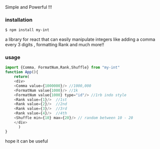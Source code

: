 Simple and Powerful !!!


### installation

```bash
$ npm install my-int

```



a library for react that can easily manipulate integers like adding a comma every 3 digits , formatting Rank and much more!!


### usage

```js
import {Comma, FormatNum,Rank,Shuffle} from "my-int"
function App(){
    return(
    <div>
	<Comma value={1000000}/> //1000,000
	<FormatNum value{1000}/> //1k
	<FormatNum value{1000} type="id"/> //1rb indo style
	<Rank value={1}/>  //1st
	<Rank value={2}/>  //2nd
	<Rank value={3}/>  //3rd
	<Rank value={4}/>  //4th
	<Shuffle min={10} max={20}/> // random between 10 - 20
    </div>
	  )
}

```
hope it can be useful
